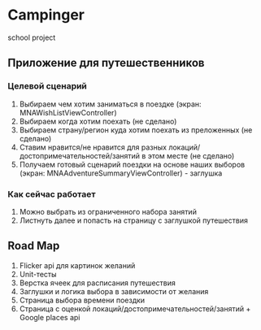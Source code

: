 # Campinger
school project

## Приложение для путешественников

### Целевой сценарий
1. Выбираем чем хотим заниматься в поездке (экран: MNAWishListViewController)
2. Выбираем когда хотим поехать (не сделано)
3. Выбираем страну/регион куда хотим поехать из преложенных (не сделано)
4. Ставим нравится/не нравится для разных локаций/достопримечательностей/занятий в этом месте (не сделано)
4. Получаем готовый сценарий поездки на основе наших выборов (экран: MNAAdventureSummaryViewController) - заглушка

### Как сейчас работает
1. Можно выбрать из ограниченного набора занятий
2. Листнуть далее и попасть на страницу с заглушкой путешествия

## Road Map
1. Flicker api для картинок желаний
2. Unit-тесты
3. Верстка ячеек для расписания путешествия
4. Заглушки и логика выбора в зависимости от желания
5. Страница выбора времени поездки
6. Страница с оценкой локаций/достопримечательностей/занятий + Google places api
